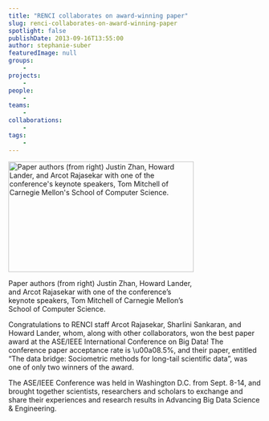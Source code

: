```yaml
---
title: "RENCI collaborates on award-winning paper"
slug: renci-collaborates-on-award-winning-paper
spotlight: false
publishDate: 2013-09-16T13:55:00
author: stephanie-suber
featuredImage: null
groups:
    - 
projects:
    - 
people:
    - 
teams: 
    - 
collaborations:
    - 
tags:
    - 
---
```

<div id="attachment_12053" class="wp-caption alignleft" style="width: 369px"><img class="wp-image-12053    " alt="Paper authors (from right) Justin Zhan, Howard Lander, and Arcot Rajasekar with one of the conference's keynote speakers, Tom Mitchell of Carnegie Mellon's School of Computer Science." src="https://www.renci.org/wp-content/uploads/2013/09/DSC_1016-1024x678.jpg" width="369" height="220" /></p>
<p class="wp-caption-text">Paper authors (from right) Justin Zhan, Howard Lander, and Arcot Rajasekar with one of the conference&#8217;s keynote speakers, Tom Mitchell of Carnegie Mellon&#8217;s School of Computer Science.</p>
</div>
<p>Congratulations to RENCI staff Arcot Rajasekar, Sharlini Sankaran, and Howard Lander, whom, along with other collaborators, won the best paper award at the ASE/IEEE International Conference on Big Data! The conference paper acceptance rate is \u00a08.5%, and their paper, entitled &#8220;The data bridge: Sociometric methods for long-tail scientific data&#8221;, was one of only two winners of the award.</p>
<p>The ASE/IEEE Conference was held in Washington D.C. from Sept. 8-14, and brought together scientists, researchers and scholars to exchange and share their experiences and research results in Advancing Big Data Science &amp; Engineering.</p>
<!-- AddThis Advanced Settings generic via filter on the_content --><!-- AddThis Share Buttons generic via filter on the_content -->
